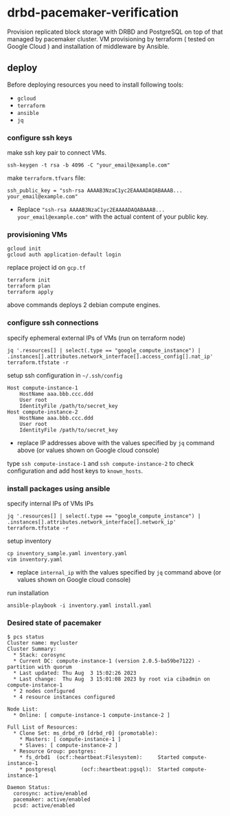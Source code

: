 # drbd-pacemaker-verification
Provision replicated block storage with DRBD and PostgreSQL on top of that managed by pacemaker cluster.
VM provisioning by terraform ( tested on Google Cloud ) and installation of middleware by Ansible.

## deploy
Before deploying resources you need to install following tools:
- `gcloud`
- `terraform`
- `ansible`
- `jq`

### configure ssh keys
make ssh key pair to connect VMs.
```
ssh-keygen -t rsa -b 4096 -C "your_email@example.com"
```

make `terraform.tfvars` file:
```hcl
ssh_public_key = "ssh-rsa AAAAB3NzaC1yc2EAAAADAQABAAAB... your_email@example.com"
```
* Replace `"ssh-rsa AAAAB3NzaC1yc2EAAAADAQABAAAB... your_email@example.com"` with the actual content of your public key.

### provisioning VMs
```
gcloud init
gcloud auth application-default login
```
replace project id on `gcp.tf`
```
terraform init
terraform plan
terraform apply
```

above commands deploys 2 debian compute engines.
### configure ssh connections

specify ephemeral external IPs of VMs (run on terraform node)
```
jq '.resources[] | select(.type == "google_compute_instance") | .instances[].attributes.network_interface[].access_config[].nat_ip' terraform.tfstate -r
```

setup ssh configuration in `~/.ssh/config`
```
Host compute-instance-1
    HostName aaa.bbb.ccc.ddd
    User root
    IdentityFile /path/to/secret_key
Host compute-instance-2
    HostName aaa.bbb.ccc.ddd
    User root
    IdentityFile /path/to/secret_key
```
* replace IP addresses above with the values specified by `jq` command above (or values shown on Google cloud console)

type `ssh compute-instace-1` and `ssh compute-instance-2` to check configuration and add host keys to `known_hosts`.

### install packages using ansible

specify internal IPs of VMs IPs
```
jq '.resources[] | select(.type == "google_compute_instance") | .instances[].attributes.network_interface[].network_ip' terraform.tfstate -r
```

setup inventory
```
cp inventory_sample.yaml inventory.yaml
vim inventory.yaml
```
* replace `internal_ip` with the values specified by `jq` command above (or values shown on Google cloud console)


run installation
```
ansible-playbook -i inventory.yaml install.yaml
```

### Desired state of pacemaker
```
$ pcs status
Cluster name: mycluster
Cluster Summary:
  * Stack: corosync
  * Current DC: compute-instance-1 (version 2.0.5-ba59be7122) - partition with quorum
  * Last updated: Thu Aug  3 15:02:26 2023
  * Last change:  Thu Aug  3 15:01:08 2023 by root via cibadmin on compute-instance-1
  * 2 nodes configured
  * 4 resource instances configured

Node List:
  * Online: [ compute-instance-1 compute-instance-2 ]

Full List of Resources:
  * Clone Set: ms_drbd_r0 [drbd_r0] (promotable):
    * Masters: [ compute-instance-1 ]
    * Slaves: [ compute-instance-2 ]
  * Resource Group: postgres:
    * fs_drbd1  (ocf::heartbeat:Filesystem):     Started compute-instance-1
    * postgresql        (ocf::heartbeat:pgsql):  Started compute-instance-1

Daemon Status:
  corosync: active/enabled
  pacemaker: active/enabled
  pcsd: active/enabled
```

